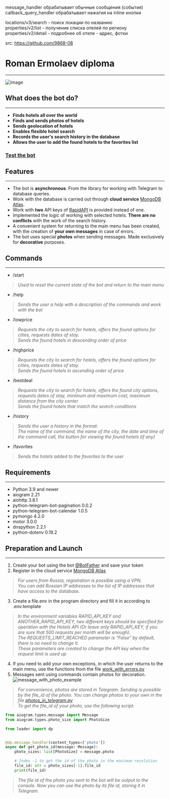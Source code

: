 message_handler обрабатывает обычные сообщения (события)
callback_query_handler обрабатывает нажатия на inline кнопки

locations/v3/search - поиск локации по названию  
properties/v2/list - получение списка отелей по региону  
properties/v2/detail - подробнее об отеле - адрес, фотки



src: https://github.com/9868-08

# Roman Ermolaev diploma

***
![image](readme_header_image.png)

## What does the bot do?

***

+ **Finds hotels all over the world**
+ **Finds and sends photos of hotels**
+ **Sends geolocation of hotels**
+ **Enables flexible hotel search**
+ **Records the user's search history in the database**
+ **Allows the user to add the found hotels to the favorites list**

### [Test the bot](https://t.me/BetterThanBookingBot/ "Go to Telegram")

## Features

***

+ The bot is **asynchronous**. From the library for working with Telegram to database queries.
+ Work with the database is carried out through **cloud
  service** [MongoDB Atlas](https://www.mongodb.com/atlas/database ).
+ Work with **two** API keys of [RapidAPI](https://rapidapi.com/apidojo/api/hotels4/) is provided instead of one.
+ Implemented the logic of working with selected hotels. **There are no conflicts** with the work of the search history.
+ A convenient system for returning to the main menu has been created, with the creation of **your own messages** in
  case of errors.
+ The bot uses special **photos** when sending messages. Made exclusively for **decorative** purposes.

## Commands

***

+ /start

> *Used to reset the current state of the bot and return to the main menu*

+ /help

> *Sends the user a help with a description of the commands and work with the bot*

+ /lowprice

> *Requests the city to search for hotels, offers the found options for cities, requests dates of stay.*  
*Sends the found hotels in descending order of price*

+ /highprice

> *Requests the city to search for hotels, offers the found options for cities, requests dates of stay.*  
*Sends the found hotels in ascending order of price*

+ /bestdeal

> *Requests the city to search for hotels, offers the found city options, requests dates of stay, minimum and maximum cost, maximum distance from the city center*  
*Sends the found hotels that match the search conditions*

+ /history

> *Sends the user a history in the format:*  
*The name of the command, the name of the city, the date and time of the command call, the button for viewing the found hotels (if any)*

+ /favorites

> *Sends the hotels added to the favorites to the user*

## Requirements

***

+ Python 3.9 and newer
+ aiogram 2.21
+ aiohttp 3.8.1
+ python-telegram-bot-pagination 0.0.2
+ python-telegram-bot-calendar 1.0.5
+ pymongo 4.2.0
+ motor 3.0.0
+ dnspython 2.2.1
+ python-dotenv 0.19.2

## Preparation and Launch

***

1. Create your bot using the bot [@BotFather](https://t.me/BotFather ) and save your token
2. Register in the cloud service [MongoDB Atlas](https://www.mongodb.com/atlas/database)

> *For users from Russia, registration is possible using a VPN.  
You can add Russian IP addresses to the list of IP addresses that have access to the database.*

3. Create a file.env in the program directory and fill it in according to .env.template

> *In the environment variables RAPID_API_KEY and ANOTHER_RAPID_API_KEY, two different keys should be specified for operation with the Hotels API (Or leave only RAPID_API_KEY, if you are sure that 500 requests per month will be enough).  
The REQUESTS_LIMIT_REACHED parameter is "False" by default, there is no need to change it.  
These parameters are created to change the API key when the request limit is used up*

4. If you need to add your own exceptions, in which the user returns to the main menu, use the functions from the
   file [work_with_errors.py ](/utils/misc/work_with_errors.py )
5. Messages sent using commands contain photos for decoration.  
   ![message_with_photo_example](message_with_photo_template.png)

> *For convenience, photos are stored in Telegram. Sending is possible by the file_id of the photo. You can change photos to your own in the file [photos_in_telegram.py ](/photos/main_menu.png)  
To get the file_id of your photo, use the following script:*

```python
from aiogram.types.message import Message
from aiogram.types.photo_size import PhotoSize

from loader import dp


@dp.message_handler(content_types=['photo'])
async def get_photo_id(message: Message):
    photo_sizes: list[PhotoSize] = message.photo

    # Index -1 to get the id of the photo in the maximum resolution
    file_id: str = photo_sizes[-1].file_id
    print(file_id)
```

> *The file id of the photo you sent to the bot will be output to the console. Now you can use the photo by its file id, storing it in Telegram.*
